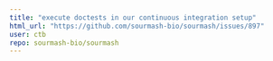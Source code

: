 ```yaml
---
title: "execute doctests in our continuous integration setup"
html_url: "https://github.com/sourmash-bio/sourmash/issues/897"
user: ctb
repo: sourmash-bio/sourmash
---
```


